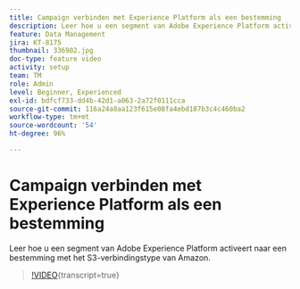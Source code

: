 ```yaml
---
title: Campaign verbinden met Experience Platform als een bestemming
description: Leer hoe u een segment van Adobe Experience Platform activeert naar een bestemming met het S3-verbindingstype van Amazon.
feature: Data Management
jira: KT-8175
thumbnail: 336902.jpg
doc-type: feature video
activity: setup
team: TM
role: Admin
level: Beginner, Experienced
exl-id: bdfcf733-dd4b-42d1-a063-2a72f0111cca
source-git-commit: 116a24a8aa123f615e08fa4ebd187b3c4c460ba2
workflow-type: tm+mt
source-wordcount: '54'
ht-degree: 96%

---
```


# Campaign verbinden met Experience Platform als een bestemming

Leer hoe u een segment van Adobe Experience Platform activeert naar een bestemming met het S3-verbindingstype van Amazon.

>[!VIDEO](https://video.tv.adobe.com/v/336902?quality=12&learn=on){transcript=true}
